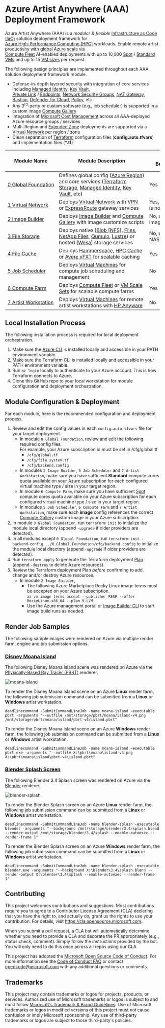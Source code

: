 # Azure Artist Anywhere (AAA) Deployment Framework

Azure Artist Anywhere (AAA) is a *modular & flexible* [Infrastructure as Code (IaC)](https://learn.microsoft.com/devops/deliver/what-is-infrastructure-as-code) solution deployment framework for<br/>[Azure High-Performance Computing (HPC)](https://azure.microsoft.com/solutions/high-performance-computing) workloads. Enable remote artist productivity with [global Azure scale](https://azure.microsoft.com/global-infrastructure) via<br/>[Compute Fleet](https://learn.microsoft.com/azure/azure-compute-fleet/overview) AI-enabled deployments with up to 10,000 [Spot](https://learn.microsoft.com/azure/virtual-machines/spot-vms) / [Standard VMs](https://learn.microsoft.com/azure/virtual-machines/overview) and up to 15 [VM sizes](https://learn.microsoft.com/azure/virtual-machines/sizes/overview) per request.

The following design principles are implemented throughout each AAA solution deployment framework module.
* Defense-in-depth layered security with integration of core services including [Managed Identity](https://learn.microsoft.com/azure/active-directory/managed-identities-azure-resources/overview), [Key Vault](https://learn.microsoft.com/azure/key-vault/general/overview),</br>[Private Link](https://learn.microsoft.com/azure/private-link/private-link-overview) / [ Endpoints](https://learn.microsoft.com/azure/private-link/private-endpoint-overview), [Network Security Groups](https://learn.microsoft.com/azure/virtual-network/network-security-groups-overview), [NAT Gateway](https://learn.microsoft.com/azure/nat-gateway/nat-overview), [Bastion](https://learn.microsoft.com/azure/bastion/bastion-overview), [Defender for Cloud](https://learn.microsoft.com/azure/defender-for-cloud/defender-for-cloud-introduction), [Policy](https://learn.microsoft.com/azure/governance/policy/overview), etc
* Any 3<sup>rd</sup>-party or custom software (e.g., job scheduler) is supported in a custom image [Compute Gallery](https://learn.microsoft.com/azure/virtual-machines/shared-image-galleries)
* Integration of [Microsoft Cost Management](https://learn.microsoft.com/azure/cost-management-billing/costs/overview-cost-management) across all AAA-deployed Azure resource groups / services
* Multi-Region and [Extended Zone](https://learn.microsoft.com/azure/extended-zones/overview) deployments are supported via a [Virtual Network](https://learn.microsoft.com/azure/virtual-network/virtual-networks-overview) per region / zone
* Clean separation of [Terraform](https://registry.terraform.io/providers/hashicorp/azurerm/latest/docs) configuration files (**config.auto.tfvars**) and implementation files (**\*.tf**)

| **Module Name** | **Module Description** | **Required for<br/>Burst Compute?** | **Required for<br/>Full Solution?<br/>(*Compute & Storage*)** |
| - | - | - | - |
| [0&#160;Global&#160;Foundation](https://github.com/Azure/ArtistAnywhere/tree/main/0.Global.Foundation) | Defines&#160;global&#160;config&#160;([Azure&#160;Region](https://azure.microsoft.com/regions)) and core services ([Terraform Storage](https://developer.hashicorp.com/terraform/language/settings/backends/azurerm), [Managed Identity](https://learn.microsoft.com/azure/active-directory/managed-identities-azure-resources/overview), [Key Vault](https://learn.microsoft.com/azure/key-vault/general/overview), etc) | Yes | Yes |
| [1 Virtual Network](https://github.com/Azure/ArtistAnywhere/tree/main/1.Virtual.Network) | Deploys [Virtual Network](https://learn.microsoft.com/azure/virtual-network/virtual-networks-overview) with [VPN](https://learn.microsoft.com/azure/vpn-gateway/vpn-gateway-about-vpngateways)<br/>or [ExpressRoute](https://learn.microsoft.com/azure/expressroute/expressroute-about-virtual-network-gateways) gateway services | Yes,&#160;if&#160;[Virtual&#160;Network](https://learn.microsoft.com/azure/virtual-network/virtual-networks-overview) is not yet deployed | Yes,&#160;if&#160;[Virtual&#160;Network](https://learn.microsoft.com/azure/virtual-network/virtual-networks-overview) is not yet deployed |
| [2 Image Builder](https://github.com/Azure/ArtistAnywhere/tree/main/2.Image.Builder) | Deploys [Image Builder](https://learn.microsoft.com/azure/virtual-machines/image-builder-overview) and [Compute Gallery](https://learn.microsoft.com/azure/virtual-machines/shared-image-galleries) with image customize scripts | No, use your custom image config [here](https://github.com/Azure/ArtistAnywhere/tree/main/6.Compute.Farm/config.auto.tfvars#L15) | No, use your custom image config [here](https://github.com/Azure/ArtistAnywhere/tree/main/6.Compute.Farm/config.auto.tfvars#L15) |
| [3 File Storage](https://github.com/Azure/ArtistAnywhere/tree/main/3.File.Storage) | Deploys native ([Blob [NFS]](https://learn.microsoft.com/azure/storage/blobs/network-file-system-protocol-support), [Files](https://learn.microsoft.com/azure/storage/files/storage-files-introduction), [NetApp Files](https://learn.microsoft.com/azure/azure-netapp-files/azure-netapp-files-introduction), [Qumulo](https://learn.microsoft.com/azure/partner-solutions/qumulo/qumulo-overview), [Lustre](https://learn.microsoft.com/azure/azure-managed-lustre/amlfs-overview)) or hosted ([Weka](https://azuremarketplace.microsoft.com/marketplace/apps/weka1652213882079.weka_data_platform)) storage services | No, use your current NAS via [4 File Cache](https://github.com/Azure/ArtistAnywhere/tree/main/4.File.Cache) | Yes |
| [4 File Cache](https://github.com/Azure/ArtistAnywhere/tree/main/4.File.Cache) | Deploys [Hammerspace](https://azuremarketplace.microsoft.com/marketplace/apps/hammerspace.hammerspace-byol), [HPC Cache](https://learn.microsoft.com/azure/hpc-cache/hpc-cache-overview) or [Avere vFXT](https://learn.microsoft.com/azure/avere-vfxt/avere-vfxt-overview) for scalable caching | Yes | No |
| [5 Job Scheduler](https://github.com/Azure/ArtistAnywhere/tree/main/5.Job.Scheduler) | Deploys [Virtual Machines](https://learn.microsoft.com/azure/virtual-machines) for compute job scheduling and management | No | No |
| [6 Compute Farm](https://github.com/Azure/ArtistAnywhere/tree/main/6.Compute.Farm) | Deploys [Compute Fleet](https://learn.microsoft.com/azure/azure-compute-fleet/overview) or [VM Scale Sets](https://learn.microsoft.com/azure/virtual-machine-scale-sets/overview) for scalable compute farms | Yes | Yes |
| [7&#160;Artist&#160;Workstation](https://github.com/Azure/ArtistAnywhere/tree/main/7.Artist.Workstation) | Deploys [Virtual Machines](https://learn.microsoft.com/azure/virtual-machines/overview) for remote artist workstations with [HP Anyware](https://www.teradici.com/products/hp-anyware) | No | No |

## Local Installation Process

The following installation process is required for local deployment orchestration.

1. Make sure the [Azure CLI](https://learn.microsoft.com/cli/azure/install-azure-cli) is installed locally and accessible in your PATH environment variable.
1. Make sure the [Terraform CLI](https://developer.hashicorp.com/terraform/downloads) is installed locally and accessible in your PATH environment variable.
1. Run `az login` locally to authenticate to your Azure account. This is how Terraform connects to Azure.
1. Clone this GitHub repo to your local workstation for module configuration and deployment orchestration.

## Module Configuration & Deployment

For each module, here is the recommended configuration and deployment process.

1. Review and edit the config values in each `config.auto.tfvars` file for your target deployment.
   * In module `0 Global Foundation`, review and edit the following required config files.<br/>For example, your Azure subscription id must be set in /cfg/global.tf
      * `/cfg/global.tf`
      * `/cfg/file.system.tf`
      * `/cfg/backend.config`
   * In modules `2 Image Builder`, `5 Job Scheduler` and `7 Artist Workstation`, make sure you have sufficient **Standard** compute cores quota available on your Azure subscription for each configured virtual machine type / size in your target region.
   * In module `6 Compute Farm`, make sure you have sufficient [Spot](https://learn.microsoft.com/azure/virtual-machines/spot-vms) compute cores quota available on your Azure subscription for each configured virtual machine type / size in your target region.
   * In modules `5 Job Scheduler`, `6 Compute Farm` and `7 Artist Workstation`, make sure each **image** config references the correct [Compute Gallery](https://learn.microsoft.com/azure/virtual-machines/shared-image-galleries) custom image in your Azure subscription.
1. In module `0 Global Foundation`, run `terraform init` to initialize the module local directory (append `-upgrade` if older providers are detected).
1. In all modules except `0 Global Foundation`, run `terraform init -backend-config ../0.Global.Foundation/cfg/backend.config` to initialize the module local directory (append `-upgrade` if older providers are detected).
1. Run `terraform apply` to generate the Terraform deployment [Plan](https://www.terraform.io/docs/cli/run/index.html#planning) (append `-destroy` to delete Azure resources).
1. Review the Terraform deployment Plan *before* confirming to add, change and/or destroy Azure resources.
   * In module `2 Image Builder`,
      * The following Azure Marketplace Rocky Linux image terms must be accepted on your Azure subscription.<br/>`az vm image terms accept --publisher RESF --offer RockyLinux-x86_64 --plan 9-LVM`
      * Use the Azure management portal or [Image Builder CLI](https://learn.microsoft.com/cli/azure/image/builder#az-image-builder-run) to start image build runs as needed.

## Render Job Samples

The following sample images were rendered on Azure via multiple render farm, engine and job submission options.

### [Disney Moana Island](https://www.disneyanimation.com/resources/moana-island-scene)

The following Disney Moana Island scene was rendered on Azure via the [Physically-Based Ray Tracer (PBRT)](https://github.com/mmp/pbrt-v4) renderer.

![moana-island](https://github.com/Azure/ArtistAnywhere/assets/22285652/7320acaf-061d-40a5-95e8-3a157a0a513c)

To render the Disney Moana Island scene on an Azure **Linux** render farm, the following job submission command can be submitted from a **Linux** or **Windows** artist workstation.

```deadlinecommand -SubmitCommandLineJob -name moana-island -executable pbrt -arguments "--outfile /mnt/storage/pbrt/moana/island-v4.png /mnt/storage/pbrt/moana/island/pbrt-v4/island.pbrt"```

To render the Disney Moana Island scene on an Azure **Windows** render farm, the following job submission command can be submitted from a **Linux** or **Windows** artist workstation.

```deadlinecommand -SubmitCommandLineJob -name moana-island -executable pbrt.exe -arguments "--outfile X:\pbrt\moana\island-v4.png X:\pbrt\moana\island\pbrt-v4\island.pbrt"```

### [Blender Splash Screen](https://www.blender.org/download/demo-files/#splash)

The following Blender 3.4 Splash screen was rendered on Azure via the [Blender](https://www.blender.org) renderer.

![blender-splash](https://github.com/Azure/ArtistAnywhere/assets/22285652/07576415-ba75-454f-90b6-04f20cfecbe2)

To render the Blender Splash screen on an Azure **Linux** render farm, the following job submission command can be submitted from a **Linux** or **Windows** artist workstation.

```deadlinecommand -SubmitCommandLineJob -name blender-splash -executable blender -arguments "--background /mnt/storage/blender/3.4/splash.blend --render-output /mnt/storage/blender/3.4/splash --enable-autoexec --render-frame 1"```

To render the Blender Splash screen on an Azure **Windows** render farm, the following job submission command can be submitted from a **Linux** or **Windows** artist workstation.

```deadlinecommand -SubmitCommandLineJob -name blender-splash -executable blender.exe -arguments "--background X:\blender\3.4\splash.blend --render-output X:\blender\3.4\splash --enable-autoexec --render-frame 1"```

## Contributing

This project welcomes contributions and suggestions.  Most contributions require you to agree to a
Contributor License Agreement (CLA) declaring that you have the right to, and actually do, grant us
the rights to use your contribution. For details, visit https://cla.opensource.microsoft.com.

When you submit a pull request, a CLA bot will automatically determine whether you need to provide
a CLA and decorate the PR appropriately (e.g., status check, comment). Simply follow the instructions
provided by the bot. You will only need to do this once across all repos using our CLA.

This project has adopted the [Microsoft Open Source Code of Conduct](https://opensource.microsoft.com/codeofconduct/).
For more information see the [Code of Conduct FAQ](https://opensource.microsoft.com/codeofconduct/faq/) or
contact [opencode@microsoft.com](mailto:opencode@microsoft.com) with any additional questions or comments.

## Trademarks

This project may contain trademarks or logos for projects, products, or services. Authorized use of Microsoft
trademarks or logos is subject to and must follow
[Microsoft's Trademark & Brand Guidelines](https://www.microsoft.com/legal/intellectualproperty/trademarks/usage/general).
Use of Microsoft trademarks or logos in modified versions of this project must not cause confusion or imply Microsoft sponsorship.
Any use of third-party trademarks or logos are subject to those third-party's policies.
